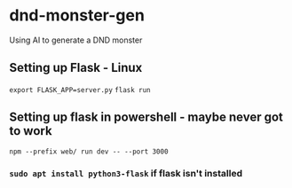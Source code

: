 # dnd-monster-gen
Using AI to generate a DND monster

## Setting up Flask - Linux
`export FLASK_APP=server.py`
`flask run`

## Setting up flask in powershell - maybe never got to work
`npm --prefix web/ run dev -- --port 3000`

### `sudo apt install python3-flask` if flask isn't installed

